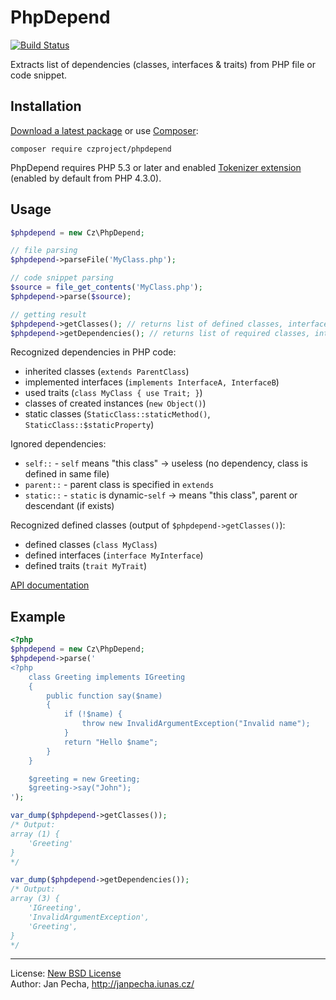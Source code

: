 PhpDepend
=========

[![Build Status](https://travis-ci.org/czproject/phpdepend.svg?branch=master)](https://travis-ci.org/czproject/phpdepend)

Extracts list of dependencies (classes, interfaces & traits) from PHP file or code snippet.

Installation
------------

[Download a latest package](https://github.com/czproject/phpdepend/releases) or use [Composer](http://getcomposer.org/):

```
composer require czproject/phpdepend
```

PhpDepend requires PHP 5.3 or later and enabled [Tokenizer extension](http://www.php.net/manual/en/book.tokenizer.php) (enabled by default from PHP 4.3.0).


Usage
-----

``` php
$phpdepend = new Cz\PhpDepend;

// file parsing
$phpdepend->parseFile('MyClass.php');

// code snippet parsing
$source = file_get_contents('MyClass.php');
$phpdepend->parse($source);

// getting result
$phpdepend->getClasses(); // returns list of defined classes, interfaces & traits
$phpdepend->getDependencies(); // returns list of required classes, interfaces & traits
```

Recognized dependencies in PHP code:
* inherited classes (`extends ParentClass`)
* implemented interfaces (`implements InterfaceA, InterfaceB`)
* used traits (`class MyClass { use Trait; }`)
* classes of created instances (`new Object()`)
* static classes (`StaticClass::staticMethod()`, `StaticClass::$staticProperty`)

Ignored dependencies:
* `self::` - `self` means "this class" → useless (no dependency, class is defined in same file)
* `parent::` - parent class is specified in `extends`
* `static::` - `static` is dynamic-`self` → means "this class", parent or descendant (if exists)

Recognized defined classes (output of `$phpdepend->getClasses()`):
* defined classes (`class MyClass`)
* defined interfaces (`interface MyInterface`)
* defined traits (`trait MyTrait`)

[API documentation](http://api.iunas.cz/phpdepend/class-Cz.PhpDepend.html)


Example
-------

``` php
<?php
$phpdepend = new Cz\PhpDepend;
$phpdepend->parse('
<?php
	class Greeting implements IGreeting
	{
		public function say($name)
		{
			if (!$name) {
				throw new InvalidArgumentException("Invalid name");
			}
			return "Hello $name";
		}
	}

	$greeting = new Greeting;
	$greeting->say("John");
');

var_dump($phpdepend->getClasses());
/* Output:
array (1) {
	'Greeting'
}
*/

var_dump($phpdepend->getDependencies());
/* Output:
array (3) {
	'IGreeting',
	'InvalidArgumentException',
	'Greeting',
}
*/
```


------------------------------

License: [New BSD License](license.md)
<br>Author: Jan Pecha, http://janpecha.iunas.cz/
